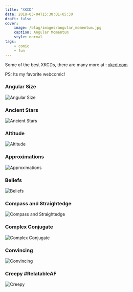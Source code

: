 ```yaml
---
title: "XKCD"
date: 2018-03-04T15:30:01+05:30
draft: false
cover:  
    image: /blag/images/angular_momentum.jpg
    caption: Angular Momentum
    style: normal
tags:
    - comic
    - fun
---
```


Some of the best XKCDs, there are many more at : [xkcd.com](https://xkcd.com/)

PS: Its my favorite webcomic!

### Angular Size
![Angular Size](https://imgs.xkcd.com/comics/angular_size_2x.png)

### Ancient Stars
![Ancient Stars](https://imgs.xkcd.com/comics/ancient_stars_2x.png)

### Altitude
![Altitude](https://imgs.xkcd.com/comics/altitude_2x.png)

### Approximations
![Approximations](https://imgs.xkcd.com/comics/approximations.png)

### Beliefs
![Beliefs](https://imgs.xkcd.com/comics/beliefs.jpg)

### Compass and Straightedge
![Compass and Straightedge](https://imgs.xkcd.com/comics/compass_and_straightedge.png)

### Complex Conjugate
![Complex Conjugate](https://imgs.xkcd.com/comics/complex_conjugate.png)

### Convincing
![Convincing](https://imgs.xkcd.com/comics/convincing.png)

### Creepy #RelatableAF
![Creepy](https://imgs.xkcd.com/comics/creepy.png)

